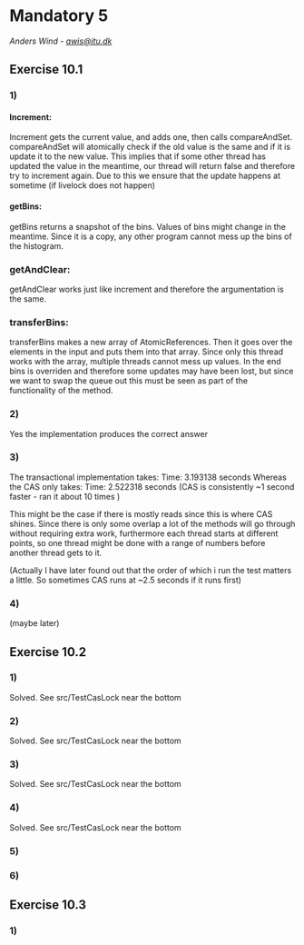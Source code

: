 # Mandatory 5
*Anders Wind - awis@itu.dk*

## Exercise 10.1
### 1)
#### Increment:
Increment gets the current value, and adds one, then calls compareAndSet. compareAndSet will atomically check if the old value is the same and if it is update it to the new value. This implies that if some other thread has updated the value in the meantime, our thread will return false and therefore try to increment again. Due to this we ensure that the update happens at sometime (if livelock does not happen)

#### getBins:
getBins returns a snapshot of the bins. Values of bins might change in the meantime. Since it is a copy, any other program cannot mess up the bins of the histogram.

### getAndClear:
getAndClear works just like increment and therefore the argumentation is the same.

### transferBins:
transferBins makes a new array of AtomicReferences. Then it goes over the elements in the input and puts them into that array. Since only this thread works with the array, multiple threads cannot mess up values. In the end bins is overriden and therefore some updates may have been lost, but since we want to swap the queue out this must be seen as part of the functionality of the method.

### 2)
Yes the implementation produces the correct answer

### 3)
The transactional implementation takes: Time: 3.193138 seconds
Whereas the CAS only takes:             Time: 2.522318 seconds
(CAS is consistently ~1 second faster - ran it about 10 times )

This might be the case if there is mostly reads since this is where CAS shines. Since there is only some overlap a lot of the methods will go through without requiring extra work, furthermore each thread starts at different points, so one thread might be done with a range of numbers before another thread gets to it. 

(Actually I have later found out that the order of which i run the test matters a little. So sometimes CAS runs at ~2.5 seconds if it runs first)
### 4)
(maybe later)

## Exercise 10.2
### 1)
Solved. See src/TestCasLock near the bottom

### 2)
Solved. See src/TestCasLock near the bottom

### 3)
Solved. See src/TestCasLock near the bottom

### 4)
Solved. See src/TestCasLock near the bottom

### 5)

### 6)


## Exercise 10.3
### 1)